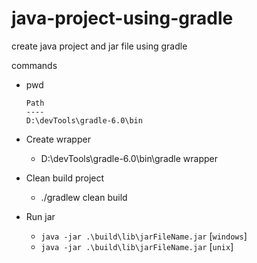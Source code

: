 # java-project-using-gradle
create java project and jar file using gradle

commands
- pwd

    ```
    Path
    ----
    D:\devTools\gradle-6.0\bin
    ```

- Create wrapper
  - D:\devTools\gradle-6.0\bin\gradle wrapper
  
- Clean build project
  - ./gradlew clean build

- Run jar
  - `java -jar .\build\lib\jarFileName.jar` [`windows`]
  - `java -jar .\build\lib\jarFileName.jar` [`unix`]
